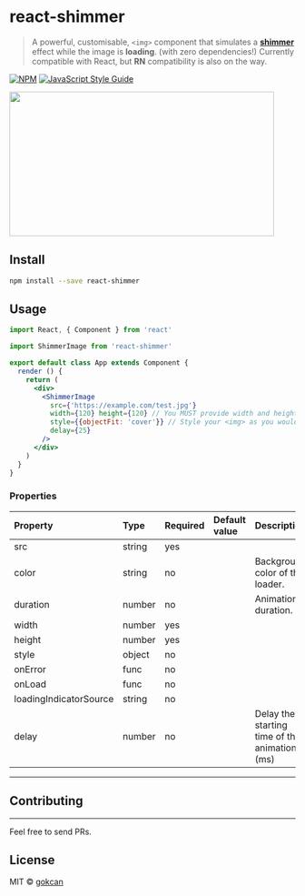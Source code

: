 # react-shimmer

> A powerful, customisable, `<img>` component that simulates a [**shimmer**](https://github.com/facebook/Shimmer) effect while the image is __loading__. (with zero dependencies!) Currently compatible with React, but **RN** compatibility is also on the way.

[![NPM](https://img.shields.io/npm/v/react-shimmer.svg)](https://www.npmjs.com/package/react-shimmer) [![JavaScript Style Guide](https://img.shields.io/badge/code_style-standard-brightgreen.svg)](https://standardjs.com)

<img src="https://media.giphy.com/media/1lwSA2rwDIhmT2VhiV/giphy.gif" width="466" height="254" />

## Install

```bash
npm install --save react-shimmer
```

## Usage

```jsx
import React, { Component } from 'react'

import ShimmerImage from 'react-shimmer'

export default class App extends Component {
  render () {
    return (
      <div>
        <ShimmerImage 
          src={'https://example.com/test.jpg'}
          width={120} height={120} // You MUST provide width and height.
          style={{objectFit: 'cover'}} // Style your <img> as you would normally do.
          delay={25}
        />
      </div>
    )
  }
}
```

### Properties

Property | Type | Required | Default value | Description
:--- | :--- | :--- | :--- | :---
src|string|yes||
color|string|no|| Background color of the loader.
duration|number|no|| Animation duration.
width|number|yes||
height|number|yes||
style|object|no||
onError|func|no||
onLoad|func|no||
loadingIndicatorSource|string|no||
delay|number|no|| Delay the starting time of the animation. (ms)
-----

## Contributing
---
Feel free to send PRs. 

## License

MIT © [gokcan](https://github.com/gokcan)
